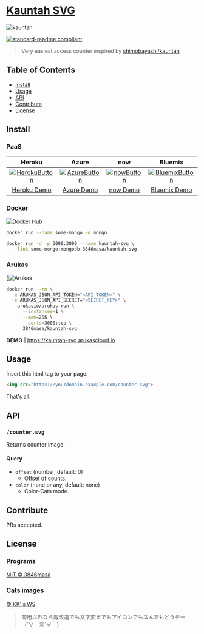 # [Kauntah SVG]

![kauntah](https://kauntah-svg.herokuapp.com/counter.svg)

[![standard-readme compliant](https://img.shields.io/badge/standard--readme-OK-green.svg?style=flat-square)](https://github.com/RichardLitt/standard-readme)

> Very easiest access counter inspired by [shimobayashi/kauntah]

[Kauntah SVG]: https://github.com/3846masa/kauntah-svg
[shimobayashi/kauntah]: https://github.com/shimobayashi/kauntah

## Table of Contents

- [Install](#install)
- [Usage](#usage)
- [API](#api)
- [Contribute](#contribute)
- [License](#license)

## Install

###

### PaaS

|             Heroku              |             Azure             |            now            |              Bluemix              |
| :-----------------------------: | :---------------------------: | :-----------------------: | :-------------------------------: |
| [![HerokuButton]][HerokuDeploy] | [![AzureButton]][AzureDeploy] | [![nowButton]][nowDeploy] | [![BluemixButton]][BluemixDeploy] |
|          [Heroku Demo]          |         [Azure Demo]          |        [now Demo]         |          [Bluemix Demo]           |

[HerokuButton]: https://www.herokucdn.com/deploy/button.svg
[HerokuDeploy]: https://heroku.com/deploy?template=https://github.com/3846masa/kauntah-svg
[Heroku Demo]: https://kauntah-svg.herokuapp.com

[AzureButton]: https://azuredeploy.net/deploybutton.svg
[AzureDeploy]: https://azuredeploy.net/?repository=https://github.com/3846masa/kauntah-svg
[Azure Demo]: https://kauntah-svg.azurewebsites.net

[nowButton]: https://deploy.now.sh/static/button.svg
[nowDeploy]: https://deploy.now.sh/?repo=https://github.com/3846masa/kauntah-svg&env=MONGODB_URL
[now Demo]: https://kauntah-svg.now.sh

[BluemixButton]: https://bluemix.net/deploy/button.png
[BluemixDeploy]: https://bluemix.net/deploy?repository=https://github.com/3846masa/kauntah-svg
[Bluemix Demo]: https://kauntah-svg.mybluemix.net

### Docker

[![Docker Hub](https://img.shields.io/badge/docker%20build-3846masa%2Fkauntah--svg-blue.svg?style=flat-square)](https://hub.docker.com/r/3846masa/kauntah-svg/)

```sh
docker run --name some-mongo -d mongo

docker run -d -p 3000:3000 --name kauntah-svg \
  --link some-mongo:mongodb 3846masa/kauntah-svg
```

### Arukas

[![Arukas](https://i.imgur.com/yfUXSkM.png)

```sh
docker run --rm \
  -e ARUKAS_JSON_API_TOKEN="<API_TOKEN>" \
  -e ARUKAS_JSON_API_SECRET="<SECRET_KEY>" \
    arukasio/arukas run \
      --instances=1 \
      --mem=256 \
      --ports=3000:tcp \
      3846masa/kauntah-svg
```

**DEMO** | https://kauntah-svg.arukascloud.io

## Usage

Insert this html tag to your page.

```html
<img src="https://yourdomain.example.com/counter.svg">
```

That's all.

## API

### ``/counter.svg``

Returns counter image.

#### Query

- `offset` (number, default: 0)
  - Offset of counts.
- `color` (none or any, default: none)
  - Color-Cats mode.

## Contribute

PRs accepted.

## License

### Programs

[MIT © 3846masa](https://3846masa.mit-license.org)

### Cats images

[© KK'ｓWS](https://web.archive.org/web/20090831104303/http://kokagex.hp.infoseek.co.jp/)

> 商用以外なら魔改造でも文字変えでもアイコンでもなんでもどうぞー（´∀｀三´∀｀）
